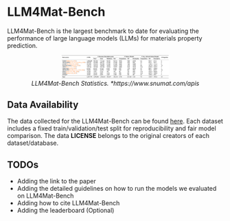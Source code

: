 # LLM4Mat-Bench
LLM4Mat-Bench is the largest benchmark to date for evaluating the performance of large language models (LLMs) for materials property prediction.

<p align="center" width="100%">
    <img src="figures/llm4mat-bench_stats.png" alt="image" width="50%" height="auto">
    <br>
    <em>LLM4Mat-Bench Statistics. *https://www.snumat.com/apis</em>
</p>

## Data Availability
The data collected for the LLM4Mat-Bench can be found [here](https://drive.google.com/drive/folders/1HpGhuNHG4EQCQMZaKPwEQNH9stJKw-ht). Each dataset includes a fixed train/validation/test split for reproducibility and fair model comparison. The data **LICENSE** belongs to the original creators of each dataset/database.

## TODOs
- Adding the link to the paper
- Adding the detailed guidelines on how to run the models we evaluated on LLM4Mat-Bench
- Adding how to cite LLM4Mat-Bench
- Adding the leaderboard (Optional)